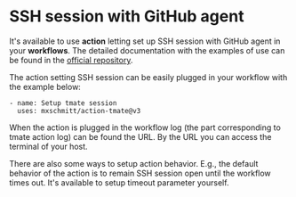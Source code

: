 <!---
name: SSH session with GitHub agent
route: /docs/java/ci/ssh-session-with-github-agent
parent: Documentation
menu: CI
description: How to setup SSH session with GitHub agent
--->

# SSH session with GitHub agent

It's available to use **action** letting set up SSH session with GitHub agent in your **workflows**. The detailed documentation with the examples of use can be found in the [official repository](https://github.com/mxschmitt/action-tmate).

The action setting SSH session can be easily plugged in your workflow with the example below:
```
- name: Setup tmate session
  uses: mxschmitt/action-tmate@v3
```

When the action is plugged in the workflow log (the part corresponding to tmate action log) can be found the URL. By the URL you can access the terminal of your host.

There are also some ways to setup action behavior. E.g., the default behavior of the action is to remain SSH session open until the workflow times out. It's available to setup timeout parameter yourself.